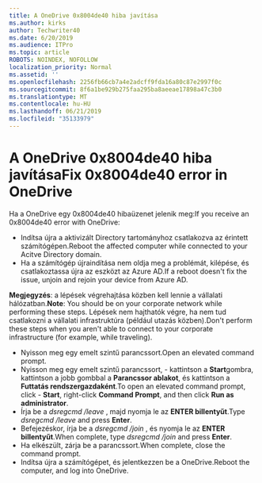 ```yaml
---
title: A OneDrive 0x8004de40 hiba javítása
ms.author: kirks
author: Techwriter40
ms.date: 6/20/2019
ms.audience: ITPro
ms.topic: article
ROBOTS: NOINDEX, NOFOLLOW
localization_priority: Normal
ms.assetid: ''
ms.openlocfilehash: 2256fb66cb7a4e2adcff9fda16a80c87e2997f0c
ms.sourcegitcommit: 8f6a1be929b275faa295ba8aeeae17898a47c3b0
ms.translationtype: MT
ms.contentlocale: hu-HU
ms.lasthandoff: 06/21/2019
ms.locfileid: "35133979"
---
```

# <a name="fix-0x8004de40-error-in-onedrive"></a><span data-ttu-id="3b1a0-102">A OneDrive 0x8004de40 hiba javítása</span><span class="sxs-lookup"><span data-stu-id="3b1a0-102">Fix 0x8004de40 error in OneDrive</span></span>

<span data-ttu-id="3b1a0-103">Ha a OneDrive egy 0x8004de40 hibaüzenet jelenik meg:</span><span class="sxs-lookup"><span data-stu-id="3b1a0-103">If you receive an 0x8004de40 error with OneDrive:</span></span>

- <span data-ttu-id="3b1a0-104">Indítsa újra a aktivizált Directory tartományhoz csatlakozva az érintett számítógépen.</span><span class="sxs-lookup"><span data-stu-id="3b1a0-104">Reboot the affected computer while connected to your Acitve Directory domain.</span></span>
- <span data-ttu-id="3b1a0-105">Ha a számítógép újraindítása nem oldja meg a problémát, kilépése, és csatlakoztassa újra az eszközt az Azure AD.</span><span class="sxs-lookup"><span data-stu-id="3b1a0-105">If a reboot doesn't fix the issue, unjoin and rejoin your device from Azure AD.</span></span> 

<span data-ttu-id="3b1a0-106">**Megjegyzés**: a lépések végrehajtása közben kell lennie a vállalati hálózatban.</span><span class="sxs-lookup"><span data-stu-id="3b1a0-106">**Note**: You should be on your corporate network while performing these steps.</span></span> <span data-ttu-id="3b1a0-107">Lépések nem hajthatók végre, ha nem tud csatlakozni a vállalati infrastruktúra (például utazás közben).</span><span class="sxs-lookup"><span data-stu-id="3b1a0-107">Don't perform these steps when you aren't able to connect to your corporate infrastructure (for example, while traveling).</span></span> 

- <span data-ttu-id="3b1a0-108">Nyisson meg egy emelt szintű parancssort.</span><span class="sxs-lookup"><span data-stu-id="3b1a0-108">Open an elevated command prompt.</span></span> 
- <span data-ttu-id="3b1a0-109">Nyisson meg egy emelt szintű parancssort, - kattintson a **Start**gombra, kattintson a jobb gombbal a **Parancssor ablakot**, és kattintson a **Futtatás rendszergazdaként**.</span><span class="sxs-lookup"><span data-stu-id="3b1a0-109">To open an elevated command prompt, click - **Start**, right-click **Command Prompt**, and then click **Run as administrator**.</span></span>
- <span data-ttu-id="3b1a0-110">Írja be a *dsregcmd /leave* , majd nyomja le az **ENTER billentyűt**.</span><span class="sxs-lookup"><span data-stu-id="3b1a0-110">Type *dsregcmd /leave* and press **Enter**.</span></span>
- <span data-ttu-id="3b1a0-111">Befejezéskor, írja be a *dsregcmd /join* , és nyomja le az **ENTER billentyűt**.</span><span class="sxs-lookup"><span data-stu-id="3b1a0-111">When complete, type *dsregcmd /join* and press **Enter**.</span></span>
- <span data-ttu-id="3b1a0-112">Ha elkészült, zárja be a parancssort.</span><span class="sxs-lookup"><span data-stu-id="3b1a0-112">When complete, close the command prompt.</span></span>
- <span data-ttu-id="3b1a0-113">Indítsa újra a számítógépet, és jelentkezzen be a OneDrive.</span><span class="sxs-lookup"><span data-stu-id="3b1a0-113">Reboot the computer, and log into OneDrive.</span></span>
